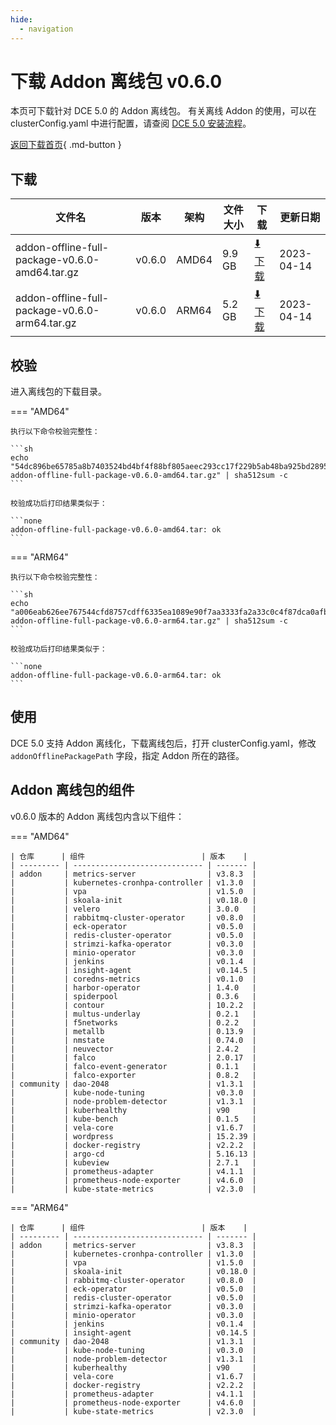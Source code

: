 ```yaml
---
hide:
  - navigation
---
```


# 下载 Addon 离线包 v0.6.0

本页可下载针对 DCE 5.0 的 Addon 离线包。
有关离线 Addon 的使用，可以在 clusterConfig.yaml 中进行配置，请查阅 [DCE 5.0 安装流程](../../install/index.md#_3)。

[返回下载首页](../index.md){ .md-button }

## 下载

| 文件名                                         | 版本   | 架构  | 文件大小 | 下载                                                                                                                                  | 更新日期   |
| ---------------------------------------------- | ------ | ----- | -------- | ------------------------------------------------------------------------------------------------------------------------------------- | ---------- |
| addon-offline-full-package-v0.6.0-amd64.tar.gz | v0.6.0 | AMD64 | 9.9 GB   | [:arrow_down: 下载](https://qiniu-download-public.daocloud.io/DaoCloud_DigitalX_Addon/addon-offline-full-package-v0.6.0-amd64.tar.gz) | 2023-04-14 |
| addon-offline-full-package-v0.6.0-arm64.tar.gz | v0.6.0 | ARM64 | 5.2 GB   | [:arrow_down: 下载](https://qiniu-download-public.daocloud.io/DaoCloud_DigitalX_Addon/addon-offline-full-package-v0.6.0-arm64.tar.gz) | 2023-04-14 |

## 校验

进入离线包的下载目录。

=== "AMD64"

    执行以下命令校验完整性：

    ```sh
    echo "54dc896be65785a8b7403524bd4bf4f88bf805aeec293cc17f229b5ab48ba925bd2895b8a51be2ce6a1cebb999918898c8d0ce74bc86f1d5567096485d8a708e  addon-offline-full-package-v0.6.0-amd64.tar.gz" | sha512sum -c
    ```

    校验成功后打印结果类似于：

    ```none
    addon-offline-full-package-v0.6.0-amd64.tar: ok
    ```

=== "ARM64"

    执行以下命令校验完整性：

    ```sh
    echo "a006eab626ee767544cfd8757cdff6335ea1089e90f7aa3333fa2a33c0c4f87dca0afb3c7275bce940fd76984257da0e577c58d951647527933b937dc7fffa46  addon-offline-full-package-v0.6.0-arm64.tar.gz" | sha512sum -c
    ```

    校验成功后打印结果类似于：

    ```none
    addon-offline-full-package-v0.6.0-arm64.tar: ok
    ```

## 使用

DCE 5.0 支持 Addon 离线化，下载离线包后，打开 clusterConfig.yaml，修改 `addonOfflinePackagePath` 字段，指定 Addon 所在的路径。

## Addon 离线包的组件

v0.6.0 版本的 Addon 离线包内含以下组件：

=== "AMD64"

    | 仓库      | 组件                          | 版本    |
    | --------- | ----------------------------- | ------- |
    | addon     | metrics-server                | v3.8.3  |
    |           | kubernetes-cronhpa-controller | v1.3.0  |
    |           | vpa                           | v1.5.0  |
    |           | skoala-init                   | v0.18.0 |
    |           | velero                        | 3.0.0   |
    |           | rabbitmq-cluster-operator     | v0.8.0  |
    |           | eck-operator                  | v0.5.0  |
    |           | redis-cluster-operator        | v0.5.0  |
    |           | strimzi-kafka-operator        | v0.3.0  |
    |           | minio-operator                | v0.3.0  |
    |           | jenkins                       | v0.1.4  |
    |           | insight-agent                 | v0.14.5 |
    |           | coredns-metrics               | v0.1.0  |
    |           | harbor-operator               | 1.4.0   |
    |           | spiderpool                    | 0.3.6   |
    |           | contour                       | 10.2.2  |
    |           | multus-underlay               | 0.2.1   |
    |           | f5networks                    | 0.2.2   |
    |           | metallb                       | 0.13.9  |
    |           | nmstate                       | 0.74.0  |
    |           | neuvector                     | 2.4.2   |
    |           | falco                         | 2.0.17  |
    |           | falco-event-generator         | 0.1.1   |
    |           | falco-exporter                | 0.8.2   |
    | community | dao-2048                      | v1.3.1  |
    |           | kube-node-tuning              | v0.3.0  |
    |           | node-problem-detector         | v1.3.1  |
    |           | kuberhealthy                  | v90     |
    |           | kube-bench                    | 0.1.5   |
    |           | vela-core                     | v1.6.7  |
    |           | wordpress                     | 15.2.39 |
    |           | docker-registry               | v2.2.2  |
    |           | argo-cd                       | 5.16.13 |
    |           | kubeview                      | 2.7.1   |
    |           | prometheus-adapter            | v4.1.1  |
    |           | prometheus-node-exporter      | v4.6.0  |
    |           | kube-state-metrics            | v2.3.0  |

=== "ARM64"

    | 仓库      | 组件                          | 版本    |
    | --------- | ----------------------------- | ------- |
    | addon     | metrics-server                | v3.8.3  |
    |           | kubernetes-cronhpa-controller | v1.3.0  |
    |           | vpa                           | v1.5.0  |
    |           | skoala-init                   | v0.18.0 |
    |           | rabbitmq-cluster-operator     | v0.8.0  |
    |           | eck-operator                  | v0.5.0  |
    |           | redis-cluster-operator        | v0.5.0  |
    |           | strimzi-kafka-operator        | v0.3.0  |
    |           | minio-operator                | v0.3.0  |
    |           | jenkins                       | v0.1.4  |
    |           | insight-agent                 | v0.14.5 |
    | community | dao-2048                      | v1.3.1  |
    |           | kube-node-tuning              | v0.3.0  |
    |           | node-problem-detector         | v1.3.1  |
    |           | kuberhealthy                  | v90     |
    |           | vela-core                     | v1.6.7  |
    |           | docker-registry               | v2.2.2  |
    |           | prometheus-adapter            | v4.1.1  |
    |           | prometheus-node-exporter      | v4.6.0  |
    |           | kube-state-metrics            | v2.3.0  |
